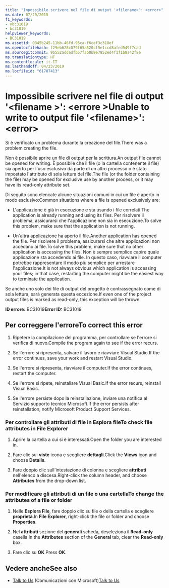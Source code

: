 ```yaml
---
title: "Impossibile scrivere nel file di output '<filename>': <error>"
ms.date: 07/20/2015
f1_keywords:
- vbc31019
- bc31019
helpviewer_keywords:
- BC31019
ms.assetid: 0845b245-11bb-46fd-95ca-f6cef3c318ef
ms.openlocfilehash: f29eb628c079f65a520cf5e1ccd8afed549f7cad
ms.sourcegitcommit: 9b552addadfb57fab0b9e7852ed4f1f1b8a42f8e
ms.translationtype: HT
ms.contentlocale: it-IT
ms.lasthandoff: 04/23/2019
ms.locfileid: "61787413"
---
```

# <a name="unable-to-write-to-output-file-filename-error"></a><span data-ttu-id="557f4-102">Impossibile scrivere nel file di output '\<filename >': \<errore ></span><span class="sxs-lookup"><span data-stu-id="557f4-102">Unable to write to output file '\<filename>': \<error></span></span>
<span data-ttu-id="557f4-103">Si è verificato un problema durante la creazione del file.</span><span class="sxs-lookup"><span data-stu-id="557f4-103">There was a problem creating the file.</span></span>  
  
 <span data-ttu-id="557f4-104">Non è possibile aprire un file di output per la scrittura.</span><span class="sxs-lookup"><span data-stu-id="557f4-104">An output file cannot be opened for writing.</span></span> <span data-ttu-id="557f4-105">È possibile che il file (o la cartella contenente il file) sia aperto per l'uso esclusivo da parte di un altro processo o è stato impostato l'attributo di sola lettura del file.</span><span class="sxs-lookup"><span data-stu-id="557f4-105">The file (or the folder containing the file) may be opened for exclusive use by another process, or it may have its read-only attribute set.</span></span>  
  
 <span data-ttu-id="557f4-106">Di seguito sono elencate alcune situazioni comuni in cui un file è aperto in modo esclusivo:</span><span class="sxs-lookup"><span data-stu-id="557f4-106">Common situations where a file is opened exclusively are:</span></span>  
  
- <span data-ttu-id="557f4-107">L'applicazione è già in esecuzione e sta usando i file correlati.</span><span class="sxs-lookup"><span data-stu-id="557f4-107">The application is already running and using its files.</span></span> <span data-ttu-id="557f4-108">Per risolvere il problema, assicurarsi che l'applicazione non sia in esecuzione.</span><span class="sxs-lookup"><span data-stu-id="557f4-108">To solve this problem, make sure that the application is not running.</span></span>  
  
- <span data-ttu-id="557f4-109">Un'altra applicazione ha aperto il file.</span><span class="sxs-lookup"><span data-stu-id="557f4-109">Another application has opened the file.</span></span> <span data-ttu-id="557f4-110">Per risolvere il problema, assicurarsi che altre applicazioni non accedano ai file.</span><span class="sxs-lookup"><span data-stu-id="557f4-110">To solve this problem, make sure that no other application is accessing the files.</span></span> <span data-ttu-id="557f4-111">Non è sempre semplice capire quale applicazione sta accedendo ai file. In questo caso, riavviare il computer potrebbe rappresentare il modo più semplice per arrestare l'applicazione.</span><span class="sxs-lookup"><span data-stu-id="557f4-111">It is not always obvious which application is accessing your files; in that case, restarting the computer might be the easiest way to terminate the application.</span></span>  
  
 <span data-ttu-id="557f4-112">Se anche uno solo dei file di output del progetto è contrassegnato come di sola lettura, sarà generata questa eccezione.</span><span class="sxs-lookup"><span data-stu-id="557f4-112">If even one of the project output files is marked as read-only, this exception will be thrown.</span></span>  
  
 <span data-ttu-id="557f4-113">**ID errore:** BC31019</span><span class="sxs-lookup"><span data-stu-id="557f4-113">**Error ID:** BC31019</span></span>  
  
## <a name="to-correct-this-error"></a><span data-ttu-id="557f4-114">Per correggere l'errore</span><span class="sxs-lookup"><span data-stu-id="557f4-114">To correct this error</span></span>  
  
1. <span data-ttu-id="557f4-115">Ripetere la compilazione del programma, per controllare se l'errore si verifica di nuovo.</span><span class="sxs-lookup"><span data-stu-id="557f4-115">Compile the program again to see if the error recurs.</span></span>  
  
2. <span data-ttu-id="557f4-116">Se l'errore si ripresenta, salvare il lavoro e riavviare Visual Studio.</span><span class="sxs-lookup"><span data-stu-id="557f4-116">If the error continues, save your work and restart Visual Studio.</span></span>  
  
3. <span data-ttu-id="557f4-117">Se l'errore si ripresenta, riavviare il computer.</span><span class="sxs-lookup"><span data-stu-id="557f4-117">If the error continues, restart the computer.</span></span>  
  
4. <span data-ttu-id="557f4-118">Se l'errore si ripete, reinstallare Visual Basic.</span><span class="sxs-lookup"><span data-stu-id="557f4-118">If the error recurs, reinstall Visual Basic.</span></span>  
  
5. <span data-ttu-id="557f4-119">Se l'errore persiste dopo la reinstallazione, inviare una notifica al Servizio supporto tecnico Microsoft.</span><span class="sxs-lookup"><span data-stu-id="557f4-119">If the error persists after reinstallation, notify Microsoft Product Support Services.</span></span>  
  
### <a name="to-check-file-attributes-in-file-explorer"></a><span data-ttu-id="557f4-120">Per controllare gli attributi di file in Esplora file</span><span class="sxs-lookup"><span data-stu-id="557f4-120">To check file attributes in File Explorer</span></span>  
  
1. <span data-ttu-id="557f4-121">Aprire la cartella a cui si è interessati.</span><span class="sxs-lookup"><span data-stu-id="557f4-121">Open the folder you are interested in.</span></span>  
  
2. <span data-ttu-id="557f4-122">Fare clic sui **viste** icona e scegliere **dettagli**.</span><span class="sxs-lookup"><span data-stu-id="557f4-122">Click the **Views** icon and choose **Details**.</span></span>  
  
3. <span data-ttu-id="557f4-123">Fare doppio clic sull'intestazione di colonna e scegliere **attributi** nell'elenco a discesa.</span><span class="sxs-lookup"><span data-stu-id="557f4-123">Right-click the column header, and choose **Attributes** from the drop-down list.</span></span>  
  
### <a name="to-change-the-attributes-of-a-file-or-folder"></a><span data-ttu-id="557f4-124">Per modificare gli attributi di un file o una cartella</span><span class="sxs-lookup"><span data-stu-id="557f4-124">To change the attributes of a file or folder</span></span>  
  
1. <span data-ttu-id="557f4-125">Nelle **Esplora File**, fare doppio clic su file o della cartella e scegliere **proprietà**.</span><span class="sxs-lookup"><span data-stu-id="557f4-125">In **File Explorer**, right-click the file or folder and choose **Properties**.</span></span>  
  
2. <span data-ttu-id="557f4-126">Nel **attributi** sezione del **generali** scheda, deseleziona il **Read-only** casella.</span><span class="sxs-lookup"><span data-stu-id="557f4-126">In the **Attributes** section of the **General** tab, clear the **Read-only** box.</span></span>  
  
3. <span data-ttu-id="557f4-127">Fare clic su **OK**.</span><span class="sxs-lookup"><span data-stu-id="557f4-127">Press **OK**.</span></span>  
  
## <a name="see-also"></a><span data-ttu-id="557f4-128">Vedere anche</span><span class="sxs-lookup"><span data-stu-id="557f4-128">See also</span></span>

- <span data-ttu-id="557f4-129">[Talk to Us](/visualstudio/ide/talk-to-us) (Comunicazioni con Microsoft)</span><span class="sxs-lookup"><span data-stu-id="557f4-129">[Talk to Us](/visualstudio/ide/talk-to-us)</span></span>
